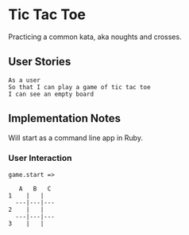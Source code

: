# Tic Tac Toe

Practicing a common kata, aka noughts and crosses.

## User Stories

```
As a user
So that I can play a game of tic tac toe
I can see an empty board
```

## Implementation Notes

Will start as a command line app in Ruby.


### User Interaction

```
game.start =>

   A   B   C
1    |   |   
  ---|---|---
2    |   |    
  ---|---|---
3    |   |   
```
